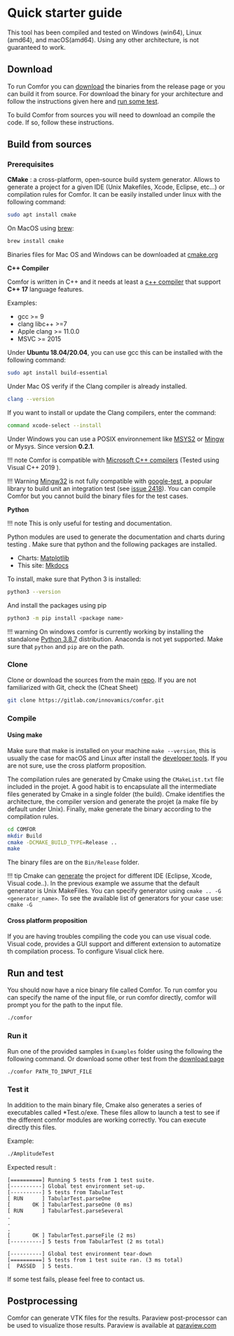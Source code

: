 # Quick starter guide

This tool has been compiled and tested on Windows (win64), Linux (amd64), and macOS(amd64). Using any other architecture, is not guaranteed to work.

## Download

To run Comfor you can [download](download_page.md) the binaries from the release page or you can build it from source. For download the binary for your architecture and follow the instructions given here and [run some test](#run_it).

To build Comfor from sources you will need to download an compile the code. If so, follow these instructions.

## Build from sources

### Prerequisites

**CMake** : a cross-platform, open-source build system generator. Allows to generate a project for a given IDE (Unix Makefiles, Xcode, Eclipse, etc...) or compilation rules for Comfor. It can be easily installed under linux with the following command:

```bash
sudo apt install cmake
```

On MacOS using [brew](https://brew.sh/):

```bash
brew install cmake
```

Binaries files for Mac OS and Windows can be downloaded at [cmake.org](https://cmake.org)

**C++ Compiler**

Comfor is written in C++ and it needs at least a [c++ compiler](https://en.cppreference.com/w/cpp/compiler_support/17) that support **C++ 17** language features.

Examples:

- gcc >= 9
- clang libc++ >=7
- Apple clang >= 11.0.0
- MSVC >= 2015

Under **Ubuntu 18.04/20.04**, you can use gcc this can be installed with the following command:

```bash
sudo apt install build-essential
```

Under Mac OS verify if the Clang compiler is already installed.

```bash
clang --version
```

If you want to install or update the Clang compilers, enter the command:

```bash
command xcode-select --install
```

Under Windows you can use a POSIX environnement like [MSYS2](https://www.msys2.org) or [Mingw](http://www.mingw-w64.org/doku.php) or Mysys. Since version **0.2.1**.

!!! note
    Comfor is compatible with [Microsoft C++ compilers](https://visualstudio.microsoft.com/downloads/) (Tested using Visual C++ 2019 ).
    
!!! Warning
    [Mingw32](https://www.msys2.org) is not fully compatible with [google-test](https://github.com/google/googletest), a popular library to build unit an integration test (see [issue 2418](https://github.com/google/googletest/issues/2418)). You can compile Comfor but you cannot build the binary files for the test cases.

**Python**

!!! note
    This is only useful for testing and documentation.
    
Python modules are used to generate the documentation and charts during testing . Make sure that python and the following packages are installed.

- Charts: [Matplotlib](https://pypi.org/project/matplotlib/)
- This site: [Mkdocs](https://pypi.org/project/mkdocs/)

To install, make sure that Python 3 is installed:

```bash
python3 --version
```

And install the packages using pip

```bash
python3 -m pip install <package name>
```

!!! warning
    On windows comfor is currently working by installing the standalone [Python 3.8.7](https://www.python.org/downloads/release/python-387/) distribution. Anaconda is not yet supported. Make sure that `python` and `pip` are on the path.
    
### Clone

Clone or download the sources from the main [repo](https://gitlab.com/innovamics/comfor). If you are not familiarized with Git, check the (Cheat Sheet)

```bash
git clone https://gitlab.com/innovamics/comfor.git
```

### Compile

#### Using make

Make sure that make is installed on your machine `make --version`, this is usually the case for macOS and Linux after install the [developer tools](#prerequisites). If you are not sure, use the cross platform proposition.

The compilation rules are generated by Cmake using the `CMakeList.txt` file included in the projet. A good habit is to encapsulate all the intermediate files generated by Cmake in a single folder (the build). Cmake identifies the architecture, the compiler version and generate the projet (a make file by default under Unix). Finally, make generate the binary according to the compilation rules.

```bash
cd COMFOR
mkdir Build
cmake -DCMAKE_BUILD_TYPE=Release ..
make
```

The binary files are on the `Bin/Release` folder.

!!! tip
    Cmake can [generate](https://cmake.org/cmake/help/latest/manual/cmake-generators.7.html) the project for different IDE (Eclipse, Xcode, Visual code..). In the previous example we assume that the default generator is Unix MakeFiles. You can specify generator using `cmake .. -G <generator_name>`. To see the available list of generators for your case use: `cmake -G`
    
#### Cross platform proposition

If you are having troubles compiling the code you can use visual code. Visual code, provides a GUI support and different extension to automatize th compilation process. To configure Visual click here.

## Run and test

You should now have a nice binary file called Comfor. To run comfor you can specify the name of the input file, or run comfor directly, comfor will prompt you for the path to the input file.

```bash
./comfor
```

### Run it

Run one of the provided samples in `Examples` folder using the following the following command. Or download some other test from the [download page](download_page.md) 

```bash
./comfor PATH_TO_INPUT_FILE
```

### Test it

In addition to the main binary file, Cmake also generates a series of executables called \*Test.o/exe. These files allow to launch a test to see if the different comfor modules are working correctly. You can execute directly this files.

Example:

```bash
./AmplitudeTest
```

Expected result :

```
[==========] Running 5 tests from 1 test suite.
[----------] Global test environment set-up.
[----------] 5 tests from TabularTest
[ RUN      ] TabularTest.parseOne
[       OK ] TabularTest.parseOne (0 ms)
[ RUN      ] TabularTest.parseSeveral
.
.
.
[       OK ] TabularTest.parseFile (2 ms)
[----------] 5 tests from TabularTest (2 ms total)

[----------] Global test environment tear-down
[==========] 5 tests from 1 test suite ran. (3 ms total)
[  PASSED  ] 5 tests.
```

If some test fails, please feel free to contact us.

## Postprocessing

Comfor can generate VTK files for the results. Paraview post-processor can be used to visualize those results. Paraview is available at [paraview.com](https://www.paraview.org/download)


